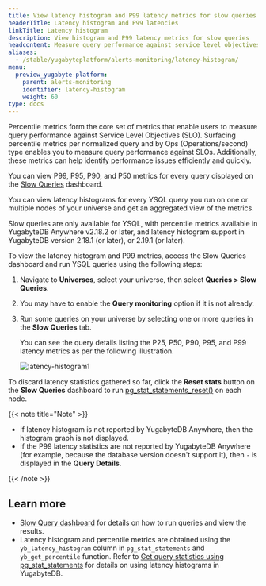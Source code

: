 ```yaml
---
title: View latency histogram and P99 latency metrics for slow queries
headerTitle: Latency histogram and P99 latencies
linkTitle: Latency histogram
description: View histogram and P99 latency metrics for slow queries
headcontent: Measure query performance against service level objectives
aliases:
  - /stable/yugabyteplatform/alerts-monitoring/latency-histogram/
menu:
  preview_yugabyte-platform:
    parent: alerts-monitoring
    identifier: latency-histogram
    weight: 60
type: docs
---
```


Percentile metrics form the core set of metrics that enable users to measure query performance against Service Level Objectives (SLO). Surfacing percentile metrics per normalized query and by Ops (Operations/second) type enables you to measure query performance against SLOs. Additionally, these metrics can help identify performance issues efficiently and quickly.

You can view P99, P95, P90, and P50 metrics for every query displayed on the [Slow Queries](../../../yugabyte-platform/alerts-monitoring/slow-queries-dashboard/) dashboard.

You can view latency histograms for every YSQL query you run on one or multiple nodes of your universe and get an aggregated view of the metrics.

Slow queries are only available for YSQL, with percentile metrics available in YugabyteDB Anywhere v2.18.2 or later, and latency histogram support in YugabyteDB version 2.18.1 (or later), or 2.19.1 (or later).

To view the latency histogram and P99 metrics, access the Slow Queries dashboard and run YSQL queries using the following steps:

1. Navigate to **Universes**, select your universe, then select **Queries > Slow Queries**.
1. You may have to enable the **Query monitoring** option if it is not already.
1. Run some queries on your universe by selecting one or more queries in the **Slow Queries** tab.

    You can see the query details listing the P25, P50, P90, P95, and P99 latency metrics as per the following illustration.

    ![latency-histogram1](/images/yp/alerts-monitoring/slow-queries/latency-histogram1.png)

To discard latency statistics gathered so far, click the  **Reset stats** button on the **Slow Queries** dashboard to run [pg_stat_statements_reset()](https://www.postgresql.org/docs/15/pgstatstatements.html) on each node.

{{< note title="Note" >}}

- If latency histogram is not reported by YugabyteDB Anywhere, then the histogram graph is not displayed.
- If the P99 latency statistics are not reported by YugabyteDB Anywhere (for example, because the database version doesn't support it), then `-` is displayed in the **Query Details**.

{{< /note >}}

## Learn more

- [Slow Query dashboard](../../../yugabyte-platform/alerts-monitoring/slow-queries-dashboard/) for details on how to run queries and view the results.
- Latency histogram and percentile metrics are obtained using the `yb_latency_histogram` column in `pg_stat_statements` and `yb_get_percentile` function. Refer to [Get query statistics using pg_stat_statements](../../../explore/query-1-performance/pg-stat-statements/) for details on using latency histograms in YugabyteDB.
